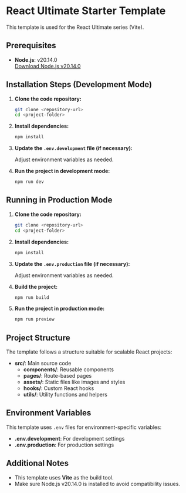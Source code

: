 # React Ultimate Starter Template

This template is used for the React Ultimate series (Vite).

## Prerequisites

- **Node.js**: v20.14.0  
  [Download Node.js v20.14.0](https://nodejs.org/)

## Installation Steps (Development Mode)

1. **Clone the code repository:**

   ```bash
   git clone <repository-url>
   cd <project-folder>
   ```

2. **Install dependencies:**

   ```bash
   npm install
   ```

3. **Update the `.env.development` file (if necessary):**

   Adjust environment variables as needed.

4. **Run the project in development mode:**

   ```bash
   npm run dev
   ```

## Running in Production Mode

1. **Clone the code repository:**

   ```bash
   git clone <repository-url>
   cd <project-folder>
   ```

2. **Install dependencies:**

   ```bash
   npm install
   ```

3. **Update the `.env.production` file (if necessary):**

   Adjust environment variables as needed.

4. **Build the project:**

   ```bash
   npm run build
   ```

5. **Run the project in production mode:**

   ```bash
   npm run preview
   ```

## Project Structure

The template follows a structure suitable for scalable React projects:

- **src/**: Main source code
  - **components/**: Reusable components
  - **pages/**: Route-based pages
  - **assets/**: Static files like images and styles
  - **hooks/**: Custom React hooks
  - **utils/**: Utility functions and helpers

## Environment Variables

This template uses `.env` files for environment-specific variables:

- **.env.development**: For development settings
- **.env.production**: For production settings

## Additional Notes

- This template uses **Vite** as the build tool.
- Make sure Node.js v20.14.0 is installed to avoid compatibility issues.
